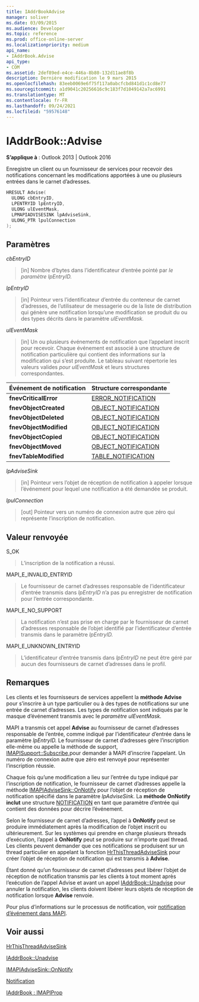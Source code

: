 ```yaml
---
title: IAddrBookAdvise
manager: soliver
ms.date: 03/09/2015
ms.audience: Developer
ms.topic: reference
ms.prod: office-online-server
ms.localizationpriority: medium
api_name:
- IAddrBook.Advise
api_type:
- COM
ms.assetid: 2def89ed-e4ce-446a-8b80-132d11ae8f8b
description: Dernière modification le 9 mars 2015
ms.openlocfilehash: 83eeb0069e6f75f117a0abcfcbd841d1c1cd8e77
ms.sourcegitcommit: a1d9041c20256616c9c183f7d1049142a7ac6991
ms.translationtype: MT
ms.contentlocale: fr-FR
ms.lasthandoff: 09/24/2021
ms.locfileid: "59576148"
---
```

# <a name="iaddrbookadvise"></a>IAddrBook::Advise

  
  
**S’applique à** : Outlook 2013 | Outlook 2016 
  
Enregistre un client ou un fournisseur de services pour recevoir des notifications concernant les modifications apportées à une ou plusieurs entrées dans le carnet d’adresses.
  
```cpp
HRESULT Advise(
  ULONG cbEntryID,
  LPENTRYID lpEntryID,
  ULONG ulEventMask,
  LPMAPIADVISESINK lpAdviseSink,
  ULONG_PTR lpulConnection
);
```

## <a name="parameters"></a>Paramètres

 _cbEntryID_
  
> [in] Nombre d’bytes dans l’identificateur d’entrée pointé par _le paramètre lpEntryID._ 
    
 _lpEntryID_
  
> [in] Pointeur vers l’identificateur d’entrée du conteneur de carnet d’adresses, de l’utilisateur de messagerie ou de la liste de distribution qui génère une notification lorsqu’une modification se produit du ou des types décrits dans le paramètre _ulEventMask._ 
    
 _ulEventMask_
  
> [in] Un ou plusieurs événements de notification que l’appelant inscrit pour recevoir. Chaque événement est associé à une structure de notification particulière qui contient des informations sur la modification qui s’est produite. Le tableau suivant répertorie les valeurs valides  _pour ulEventMask_ et leurs structures correspondantes. 
    
|**Événement de notification**|**Structure correspondante**|
|:-----|:-----|
|**fnevCriticalError** <br/> |[ERROR_NOTIFICATION](error_notification.md) <br/> |
|**fnevObjectCreated** <br/> |[OBJECT_NOTIFICATION](object_notification.md) <br/> |
|**fnevObjectDeleted** <br/> |[OBJECT_NOTIFICATION](object_notification.md) <br/> |
|**fnevObjectModified** <br/> |[OBJECT_NOTIFICATION](object_notification.md) <br/> |
|**fnevObjectCopied** <br/> |[OBJECT_NOTIFICATION](object_notification.md) <br/> |
|**fnevObjectMoved** <br/> |[OBJECT_NOTIFICATION](object_notification.md) <br/> |
|**fnevTableModified** <br/> |[TABLE_NOTIFICATION](table_notification.md) <br/> |
   
 _lpAdviseSink_
  
> [in] Pointeur vers l’objet de réception de notification à appeler lorsque l’événement pour lequel une notification a été demandée se produit.
    
 _lpulConnection_
  
> [out] Pointeur vers un numéro de connexion autre que zéro qui représente l’inscription de notification.
    
## <a name="return-value"></a>Valeur renvoyée

S_OK 
  
> L’inscription de la notification a réussi.
    
MAPI_E_INVALID_ENTRYID 
  
> Le fournisseur de carnet d’adresses responsable de l’identificateur d’entrée transmis dans  _lpEntryID_ n’a pas pu enregistrer de notification pour l’entrée correspondante. 
    
MAPI_E_NO_SUPPORT 
  
> La notification n’est pas prise en charge par le fournisseur de carnet d’adresses responsable de l’objet identifié par l’identificateur d’entrée transmis dans le paramètre _lpEntryID._ 
    
MAPI_E_UNKNOWN_ENTRYID 
  
> L’identificateur d’entrée transmis dans  _lpEntryID_ ne peut être géré par aucun des fournisseurs de carnet d’adresses dans le profil. 
    
## <a name="remarks"></a>Remarques

Les clients et les fournisseurs de services appellent la **méthode Advise** pour s’inscrire à un type particulier ou à des types de notifications sur une entrée de carnet d’adresses. Les types de notification sont indiqués par le masque d’événement transmis avec le _paramètre ulEventMask._ 
  
MAPI a transmis cet appel **Advise** au fournisseur de carnet d’adresses responsable de l’entrée, comme indiqué par l’identificateur d’entrée dans le paramètre _lpEntryID._ Le fournisseur de carnet d’adresses gère l’inscription elle-même ou appelle la méthode de support, [IMAPISupport::Subscribe,](imapisupport-subscribe.md)pour demander à MAPI d’inscrire l’appelant. Un numéro de connexion autre que zéro est renvoyé pour représenter l’inscription réussie.
  
Chaque fois qu’une modification a lieu sur l’entrée du type indiqué par l’inscription de notification, le fournisseur de carnet d’adresses appelle la méthode [IMAPIAdviseSink::OnNotify](imapiadvisesink-onnotify.md) pour l’objet de réception de notification spécifié dans le paramètre _lpAdviseSink._ La **méthode OnNotify inclut** une structure [NOTIFICATION](notification.md) en tant que paramètre d’entrée qui contient des données pour décrire l’événement. 
  
Selon le fournisseur de carnet d’adresses, l’appel à **OnNotify** peut se produire immédiatement après la modification de l’objet inscrit ou ultérieurement. Sur les systèmes qui prendre en charge plusieurs threads d’exécution, l’appel à **OnNotify** peut se produire sur n’importe quel thread. Les clients peuvent demander que ces notifications se produisent sur un thread particulier en appelant la fonction [HrThisThreadAdviseSink](hrthisthreadadvisesink.md) pour créer l’objet de réception de notification qui est transmis à **Advise**. 
  
Étant donné qu’un fournisseur de carnet d’adresses peut libérer l’objet de réception de notification transmis par les clients à tout moment après l’exécution de l’appel Advise et avant un appel [IAddrBook::Unadvise](iaddrbook-unadvise.md) pour annuler la notification, les clients doivent libérer leurs objets de réception de notification lorsque **Advise** renvoie.  
  
Pour plus d’informations sur le processus de notification, voir [notification d’événement dans MAPI](event-notification-in-mapi.md).
  
## <a name="see-also"></a>Voir aussi



[HrThisThreadAdviseSink](hrthisthreadadvisesink.md)
  
[IAddrBook::Unadvise](iaddrbook-unadvise.md)
  
[IMAPIAdviseSink::OnNotify](imapiadvisesink-onnotify.md)
  
[Notification](notification.md)
  
[IAddrBook : IMAPIProp](iaddrbookimapiprop.md)

